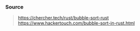 ### Source
> https://chercher.tech/rust/bubble-sort-rust
> https://www.hackertouch.com/bubble-sort-in-rust.html
